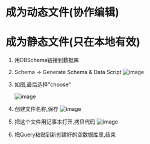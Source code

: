 # 成为动态文件(协作编辑)

# 成为静态文件(只在本地有效)

1. 用DBSchema链接到数据库
2. Schema -> Generate Schema & Data Script
   ![image](https://github.com/NannF00/SQL/assets/117897416/3b3cec95-b63d-4ab1-b875-f73b2fcd4b4a)
3. 如图,最后选择"choose"

   ![image](https://github.com/NannF00/SQL/assets/117897416/6447f8fe-7a4a-4fda-9ced-5fb7ddf3be36)
4. 创建文件名称,保存
   ![image](https://github.com/NannF00/SQL/assets/117897416/4bee1eec-7d8e-4e83-a5f2-dadde974befc)
5. 把这个文件用记事本打开,拷贝代码
   ![image](https://github.com/NannF00/SQL/assets/117897416/62bf9899-1a06-4014-b470-524e8413de47)
6. 把Query粘贴到新创建好的空数据库里,结束 


